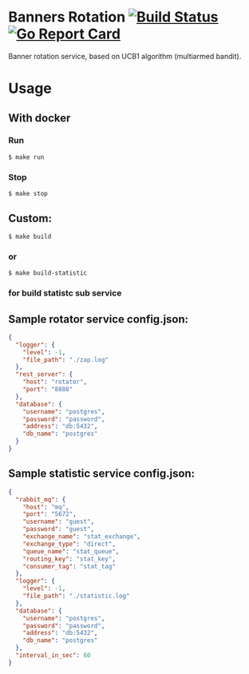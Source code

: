# Banners Rotation [![Build Status](https://travis-ci.com/nsmak/bannersRotation.svg?branch=master)](https://travis-ci.com/nsmak/bannersRotation) [![Go Report Card](https://goreportcard.com/badge/github.com/nsmak/bannersRotation)](https://goreportcard.com/report/github.com/nsmak/bannersRotation)

Banner rotation service, based on  UCB1 algorithm (multiarmed bandit).

# Usage

## With docker
### Run
```
$ make run
```

### Stop
```
$ make stop
```

## Custom:
```
$ make build
```

### or

```
$ make build-statistic
```
### for build statistc sub service


## Sample rotator service config.json:

``` json 
{
  "logger": {
    "level": -1,
    "file_path": "./zap.log"
  },
  "rest_server": {
    "host": "rotator",
    "port": "8888"
  },
  "database": {
    "username": "postgres",
    "password": "password",
    "address": "db:5432",
    "db_name": "postgres"
  }
}
```

## Sample statistic service config.json:

``` json 
{
  "rabbit_mq": {
    "host": "mq",
    "port": "5672",
    "username": "guest",
    "password": "guest",
    "exchange_name": "stat_exchange",
    "exchange_type": "direct",
    "queue_name": "stat_queue",
    "routing_key": "stat_key",
    "consumer_tag": "stat_tag"
  },
  "logger": {
    "level": -1,
    "file_path": "./statistic.log"
  },
  "database": {
    "username": "postgres",
    "password": "password",
    "address": "db:5432",
    "db_name": "postgres"
  },
  "interval_in_sec": 60
}
```